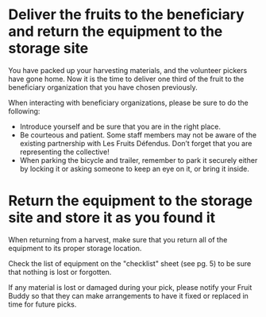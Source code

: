 # Deliver the fruits to the beneficiary and return the equipment to the storage site    

You have packed up your harvesting materials, and the volunteer pickers have gone home. Now it is the time to deliver one third of the fruit to the beneficiary organization that you have chosen previously.

When interacting with beneficiary organizations, please be sure to do the following:
- Introduce yourself and be sure that you are in the right place.
- Be courteous and patient. Some staff members may not be aware of the existing partnership with Les Fruits Défendus. Don’t forget that you are representing the collective!
- When parking the bicycle and trailer, remember to park it securely either by locking it or asking someone to keep an eye on it, or bring it inside.

# Return the equipment to the storage site and store it as you found it

When returning from a harvest, make sure that you return all of the equipment to its proper storage location.

Check the list of equipment on the "checklist" sheet (see pg. 5) to be sure that nothing is lost or forgotten.

If any material is lost or damaged during your pick, please notify your Fruit Buddy so that they can make arrangements to have it fixed or replaced in time for future picks.
